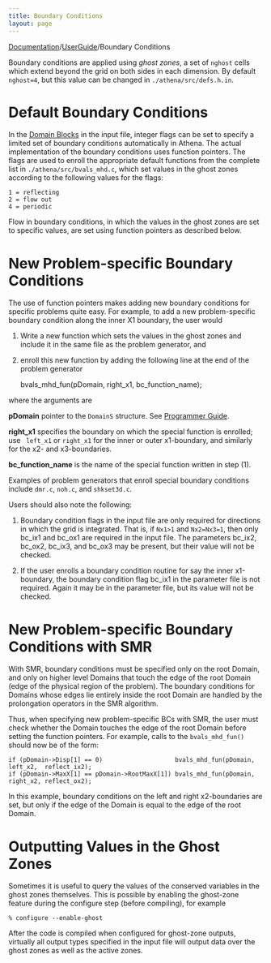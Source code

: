 ```yaml
---
title: Boundary Conditions
layout: page
---
```


[Documentation]({{site.baseurl}}/AthenaDocs)/[UserGuide]({{site.baseurl}}/AthenaDocsUG)/Boundary Conditions

Boundary conditions are applied using *ghost zones*, a set of `nghost` cells which extend beyond the grid on both
sides in each dimension.  By default `nghost=4`, but this value can be changed in `./athena/src/defs.h.in`.

Default Boundary Conditions
===========================

In the [Domain Blocks]({{site.baseurl}}/AthenaDocsUGDomainBlck) in the input file, integer flags can be set to specify a limited set
of boundary conditions automatically in Athena.  The actual implementation of
the boundary conditions uses function pointers.  The
flags are used to enroll the appropriate default
functions from the complete list in `./athena/src/bvals_mhd.c`, which set values in the ghost zones
according to the following values for the flags:

	1 = reflecting
	2 = flow out
	4 = periodic

Flow in boundary conditions, in which the values in the ghost zones are set to specific values, are set using
function pointers as described below.

New Problem-specific Boundary Conditions
========================================

The use of function pointers makes adding new boundary conditions for
specific problems quite easy.  For example, to add a new problem-specific
boundary condition along the inner X1 boundary, the user would
 1. Write a new function which sets the values in the ghost zones and include it in the same file as the problem generator, and
 2. enroll this new function by adding the following line at the end of the problem generator

	bvals_mhd_fun(pDomain, right_x1, bc_function_name);

where the arguments are

**pDomain** pointer to the `DomainS` structure.  See [Programmer Guide]({{site.baseurl}}/AthenaDocsPG).

**right_x1** specifies the boundary on which the special function is enrolled; use
` left_x1` or `right_x1` for the inner or outer x1-boundary,
and similarly for the x2- and x3-boundaries.

**bc_function_name** is the name of the special function written in step (1).

Examples of problem generators that enroll special boundary conditions include
`dmr.c`, `noh.c`, and `shkset3d.c`.

Users should also note the following:

 1. Boundary condition flags in the input file are only required for directions in which the grid is integrated.  That is, if `Nx1>1` and `Nx2=Nx3=1`, then only bc_ix1 and bc_ox1 are required in the input file.  The parameters bc_ix2, bc_ox2, bc_ix3, and bc_ox3 may be present, but their value will not be checked.

 2. If the user enrolls a boundary condition routine for say the inner x1-boundary, the boundary condition flag bc_ix1 in the parameter file is not required.  Again it may be in the parameter file, but its value will not be checked.

New Problem-specific Boundary Conditions with SMR
=================================================

With SMR, boundary conditions must be specified only on the root Domain, and only on higher level Domains that touch the edge of the root Domain
(edge of the physical region of the problem).  The boundary conditions for Domains whose edges lie entirely inside the root Domain are handled 
by the prolongation operators in the SMR algorithm.

Thus, when specifying new problem-specific BCs with SMR, the user must check whether the Domain touches the edge of the root Domain before setting
the function pointers.  For example, calls to the `bvals_mhd_fun()` should now be of the form:

	if (pDomain->Disp[1] == 0)                    bvals_mhd_fun(pDomain, left_x2,  reflect_ix2);
	if (pDomain->MaxX[1] == pDomain->RootMaxX[1]) bvals_mhd_fun(pDomain, right_x2, reflect_ox2);


In this example, boundary conditions on the left and right x2-boundaries are set, but only if the edge of the Domain is equal to the
edge of the root Domain.

Outputting Values in the Ghost Zones
====================================

Sometimes it is useful to query the values of the conserved variables in the ghost zones themselves.  This is possible by enabling the ghost-zone feature
during the configure step (before compiling), for example

	% configure --enable-ghost

After the code is compiled when configured for ghost-zone outputs, virtually all output types specified in the input file will output data over 
the ghost zones as well as the active zones.
